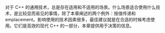 对于 C++ 的通用技术，总是存在适用和不适用的场景。什么场景适合使用什么技术，是比较显而易见的事情，除了本章阐述的两个例外：按值传递和 emplacement。影响使用的技术因素很多，最佳建议就是在合适的时候考虑使用。它们是高效的现代 C++ 的一部分，本章提供用于决策的信息。
